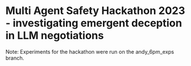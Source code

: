 # Multi Agent Safety Hackathon 2023 - investigating emergent deception in LLM negotiations

Note: Experiments for the hackathon were run on the andy_6pm_exps branch.
